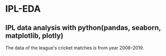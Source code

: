 # IPL-EDA
## IPL data analysis with python(pandas, seaborn, matplotlib, plotly)

The data of the league's cricket matches is from year 2008-2019.
